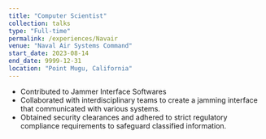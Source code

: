 ```yaml
---
title: "Computer Scientist"
collection: talks
type: "Full-time"
permalink: /experiences/Navair
venue: "Naval Air Systems Command"
start_date: 2023-08-14
end_date: 9999-12-31
location: "Point Mugu, California"
---
```


-  Contributed to Jammer Interface Softwares
-  Collaborated with interdisciplinary teams to create a jamming interface that communicated with various systems.
-  Obtained security clearances and adhered to strict regulatory compliance requirements to safeguard classified information.